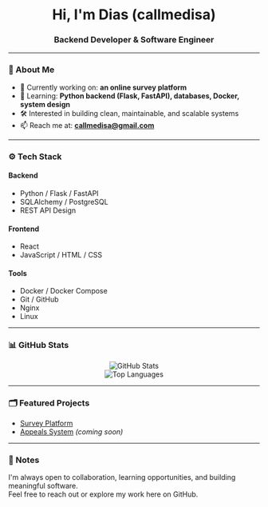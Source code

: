 <h1 align="center">Hi, I'm Dias (callmedisa)</h1>
<h3 align="center">Backend Developer & Software Engineer</h3>

---

### 🧩 About Me

- 🔭 Currently working on: **an online survey platform**
- 🌱 Learning: **Python backend (Flask, FastAPI), databases, Docker, system design**
- 🛠 Interested in building clean, maintainable, and scalable systems
- 📫 Reach me at: **callmedisa@gmail.com**

---

### ⚙️ Tech Stack

#### Backend
- Python / Flask / FastAPI
- SQLAlchemy / PostgreSQL
- REST API Design

#### Frontend
- React
- JavaScript / HTML / CSS

#### Tools
- Docker / Docker Compose
- Git / GitHub
- Nginx
- Linux

---

### 📊 GitHub Stats

<p align="center">
  <img src="https://github-readme-stats.vercel.app/api?username=callmedisa&show_icons=true&theme=default" alt="GitHub Stats" />
  <br />
  <img src="https://github-readme-stats.vercel.app/api/top-langs/?username=callmedisa&layout=compact&theme=default" alt="Top Languages" />
</p>

---

### 🗂 Featured Projects

- [Survey Platform](https://github.com/callmedisa/survey-app)
- [Appeals System](https://github.com/callmedisa/appeals-system) *(coming soon)*

---

### 📝 Notes

I'm always open to collaboration, learning opportunities, and building meaningful software.  
Feel free to reach out or explore my work here on GitHub.

